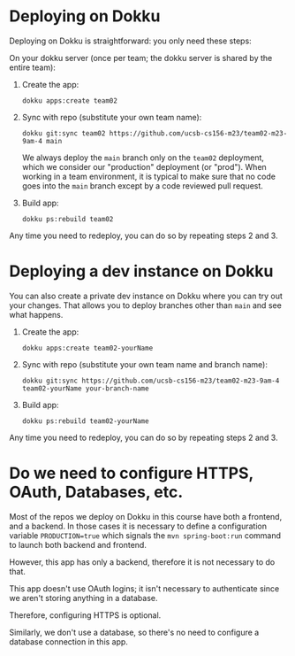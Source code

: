 # Deploying on Dokku

Deploying on Dokku is straightforward: you only need these steps:

On your dokku server (once per team; the dokku server is shared by
the entire team):

1. Create the app: 
   ```
   dokku apps:create team02
   ```
   
2. Sync with repo (substitute your own team name):
   ```
   dokku git:sync team02 https://github.com/ucsb-cs156-m23/team02-m23-9am-4 main
   ```

   We always deploy the `main` branch only on the `team02` deployment, which we consider our "production" deployment (or "prod").  When working in a team environment, it is typical
   to make sure that no code goes into the `main` branch except
   by a code reviewed pull request.

3. Build app:
   ```
   dokku ps:rebuild team02
   ```

Any time you need to redeploy, you can do so by repeating steps 2 and 3.

# Deploying a dev instance on Dokku

You can also create a private dev instance on Dokku
where you can try out your changes.  That allows you to 
deploy branches other than `main` and see what happens.

1. Create the app: 
   ```
   dokku apps:create team02-yourName
   ```
2. Sync with repo (substitute your own team name and branch name):
   ```
   dokku git:sync https://github.com/ucsb-cs156-m23/team02-m23-9am-4 team02-yourName your-branch-name
   ```
3. Build app:
   ```
   dokku ps:rebuild team02-yourName
   ```

Any time you need to redeploy, you can do so by repeating steps 2 and 3.

# Do we need to configure HTTPS, OAuth, Databases, etc.

Most of the repos we deploy on Dokku in this course have both
a frontend, and a backend. In those cases it is necessary to define a configuration variable `PRODUCTION=true` which signals the `mvn spring-boot:run` command to launch both backend and 
frontend.

However, this app has only a backend, therefore it is not necessary
to do that.

This app doesn't use OAuth logins; it isn't necessary to authenticate since we aren't storing anything in a database.

Therefore, configuring HTTPS is optional. 

Similarly, we don't use a database, so there's no need to configure
a database connection in this app.
